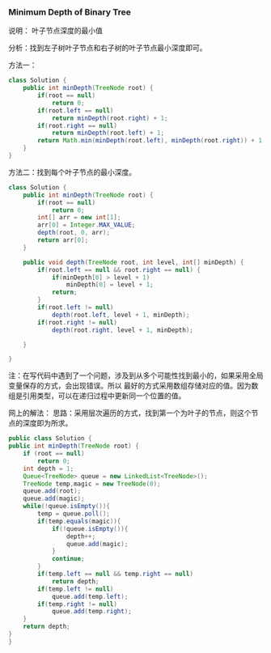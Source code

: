 ### Minimum Depth of Binary Tree

说明： 叶子节点深度的最小值

分析：找到左子树叶子节点和右子树的叶子节点最小深度即可。

方法一：
```java
class Solution {
    public int minDepth(TreeNode root) {
        if(root == null)
            return 0;
        if(root.left == null)
            return minDepth(root.right) + 1;
        if(root.right == null)
            return minDepth(root.left) + 1;
        return Math.min(minDepth(root.left), minDepth(root.right)) + 1;
    }
}
```

方法二：找到每个叶子节点的最小深度。
```java
class Solution {
    public int minDepth(TreeNode root) {
        if(root == null)
            return 0;
        int[] arr = new int[1];
        arr[0] = Integer.MAX_VALUE;
        depth(root, 0, arr);
        return arr[0];
    }

    public void depth(TreeNode root, int level, int[] minDepth) {
        if(root.left == null && root.right == null) {
            if(minDepth[0] > level + 1)
                minDepth[0] = level + 1;
            return;
        }
        if(root.left != null)
            depth(root.left, level + 1, minDepth);
        if(root.right != null)
            depth(root.right, level + 1, minDepth);

    }  

}
```
注：在写代码中遇到了一个问题，涉及到从多个可能性找到最小的，如果采用全局变量保存的方式，会出现错误。所以
最好的方式采用数组存储对应的值。因为数组是引用类型，可以在递归过程中更新同一个位置的值。

网上的解法：
思路：采用层次遍历的方式，找到第一个为叶子的节点，则这个节点的深度即为所求。
```java
public class Solution {
public int minDepth(TreeNode root) {
	if (root == null)
		return 0;
	int depth = 1;
	Queue<TreeNode> queue = new LinkedList<TreeNode>();
	TreeNode temp,magic = new TreeNode(0);
	queue.add(root);
	queue.add(magic);
	while(!queue.isEmpty()){
		temp = queue.poll();
		if(temp.equals(magic)){
		    if(!queue.isEmpty()){
		        depth++;
			    queue.add(magic);
		    }
		    continue;
		}
		if(temp.left == null && temp.right == null)
			return depth;
		if(temp.left != null)
			queue.add(temp.left);
		if(temp.right != null)
			queue.add(temp.right);
	}
	return depth;
}
}
```
